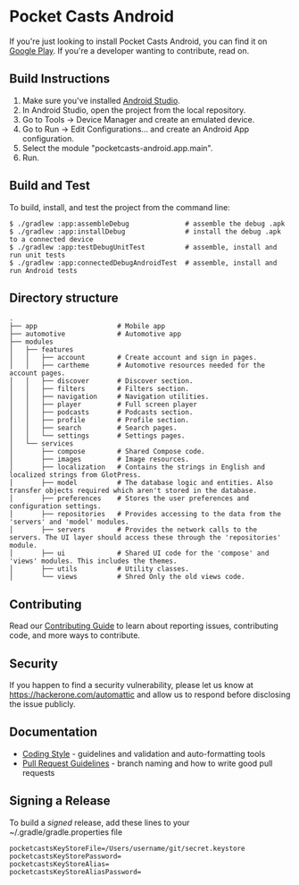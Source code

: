 # Pocket Casts Android

If you're just looking to install Pocket Casts Android, you can find it on [Google Play](https://play.google.com/store/apps/details?id=au.com.shiftyjelly.pocketcasts). If you're a developer wanting to contribute, read on.

## Build Instructions

1. Make sure you've installed [Android Studio](https://developer.android.com/studio/index.html).
2. In Android Studio, open the project from the local repository.
3. Go to Tools → Device Manager and create an emulated device.
4. Go to Run → Edit Configurations… and create an Android App configuration. 
5. Select the module "pocketcasts-android.app.main".
6. Run.

## Build and Test

To build, install, and test the project from the command line:

    $ ./gradlew :app:assembleDebug              # assemble the debug .apk
    $ ./gradlew :app:installDebug               # install the debug .apk to a connected device
    $ ./gradlew :app:testDebugUnitTest          # assemble, install and run unit tests
    $ ./gradlew :app:connectedDebugAndroidTest  # assemble, install and run Android tests

## Directory structure
    .
    ├── app                    # Mobile app
    ├── automotive             # Automotive app
    ├── modules
    │   ├── features
    │   │   ├── account        # Create account and sign in pages.
    │   │   ├── cartheme       # Automotive resources needed for the account pages.
    │   │   ├── discover       # Discover section.
    │   │   ├── filters        # Filters section.
    │   │   ├── navigation     # Navigation utilities.
    │   │   ├── player         # Full screen player
    │   │   ├── podcasts       # Podcasts section.
    │   │   ├── profile        # Profile section.
    │   │   ├── search         # Search pages.
    │   │   └── settings       # Settings pages.
    │   └── services
    │       ├── compose        # Shared Compose code.
    │       ├── images         # Image resources.
    │       ├── localization   # Contains the strings in English and localized strings from GlotPress. 
    │       ├── model          # The database logic and entities. Also transfer objects required which aren't stored in the database.
    │       ├── preferences    # Stores the user preferences and configuration settings.
    │       ├── repositories   # Provides accessing to the data from the 'servers' and 'model' modules.
    │       ├── servers        # Provides the network calls to the servers. The UI layer should access these through the 'repositories' module.
    │       ├── ui             # Shared UI code for the 'compose' and 'views' modules. This includes the themes.
    │       ├── utils          # Utility classes.
    │       └── views          # Shred Only the old views code.

## Contributing

Read our [Contributing Guide](CONTRIBUTING.md) to learn about reporting issues, contributing code, and more ways to contribute.

## Security

If you happen to find a security vulnerability, please let us know at https://hackerone.com/automattic and allow us to respond before disclosing the issue publicly.

## Documentation

- [Coding Style](docs/coding-style.md) - guidelines and validation and auto-formatting tools
- [Pull Request Guidelines](docs/pull-request-guidelines.md) - branch naming and how to write good pull requests

## Signing a Release

To build a _signed_ release, add these lines to your ~/.gradle/gradle.properties file

    pocketcastsKeyStoreFile=/Users/username/git/secret.keystore
    pocketcastsKeyStorePassword=
    pocketcastsKeyStoreAlias=
    pocketcastsKeyStoreAliasPassword=
